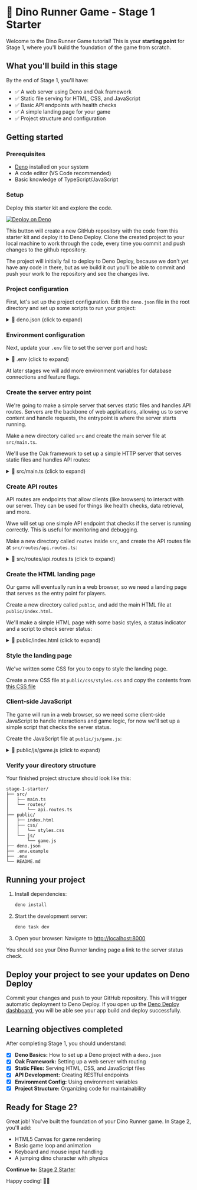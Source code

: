 # 🦕 Dino Runner Game - Stage 1 Starter

Welcome to the Dino Runner Game tutorial! This is your **starting point** for
Stage 1, where you'll build the foundation of the game from scratch.

## What you'll build in this stage

By the end of Stage 1, you'll have:

- ✅ A web server using Deno and Oak framework
- ✅ Static file serving for HTML, CSS, and JavaScript
- ✅ Basic API endpoints with health checks
- ✅ A simple landing page for your game
- ✅ Project structure and configuration

## Getting started

### Prerequisites

- [Deno](https://deno.com/) installed on your system
- A code editor (VS Code recommended)
- Basic knowledge of TypeScript/JavaScript

### Setup

Deploy this starter kit and explore the code.

[![Deploy on Deno](https://deno.com/button)](https://app.deno.com/new?clone=https://github.com/thisisjofrank/game-tutorial-stage-1-starter.git&install=deno+install&mode=dynamic&entrypoint=src/main.ts)

This button will create a new GitHub repository with the code from this starter
kit and deploy it to Deno Deploy. Clone the created project to your local
machine to work through the code, every time you commit and push changes to the
github repository.

The project will initially fail to deploy to Deno Deploy, because we don't yet have any code in there, but as we build it out you'll be able to commit and push your work to the repository and see the changes live.

### Project configuration

First, let's set up the project configuration. Edit the `deno.json` file in the
root directory and set up some scripts to run your project:

<details>
<summary>📁 deno.json (click to expand)</summary>

```json
{
  "tasks": {
    "dev": "deno run --allow-net --allow-read --allow-env --watch src/main.ts",
    "start": "deno run --allow-net --allow-read --allow-env src/main.ts"
  }
}
```

Tasks are scripts you can run in your terminal, for example `deno task dev` to
start the development server.

Next we'll install the dependencies we need for this stage, we'll be using the
[Oak framework](https://jsr.io/@oak/oak) for building our web server:

```bash
deno add jsr:@oak/oak
```

This will add Oak to your project, and list it in your `deno.json` file under
`imports`.

</details>

### Environment configuration

Next, update your `.env` file to set the server port and host:

<details>
<summary>📁 .env (click to expand)</summary>

```env
# Server Configuration
PORT=8000

# Environment
ENVIRONMENT=development
```

</details>

At later stages we will add more environment variables for database connections
and feature flags.

### Create the server entry point

We're going to make a simple server that serves static files and handles API
routes. Servers are the backbone of web applications, allowing us to serve
content and handle requests, the entrypoint is where the server starts running.

Make a new directory called `src` and create the main server file at
`src/main.ts`.

We'll use the Oak framework to set up a simple HTTP server that serves static
files and handles API routes:

<details>
<summary>📁 src/main.ts (click to expand)</summary>

```typescript
// Import the Application class from Oak framework - this is our web server
import { Application } from "jsr:@oak/oak/application";
// Import our API routes that we'll create in a separate file
import { apiRouter } from "./routes/api.routes.ts";

// Get the port number from environment variables, or use 8000 as default
// parseInt() converts the string to a number since env vars are always strings
const PORT = parseInt(Deno.env.get("PORT") || "8000");
// Get the host from environment variables, or use localhost as default
const HOST = Deno.env.get("HOST") || "localhost";

// Create a new Oak application instance - this is our web server
const app = new Application();

// MIDDLEWARE 1: Serve static files from the 'public' directory
// This lets us serve HTML, CSS, JavaScript, and image files to browsers
app.use(async (context, next) => {
  try {
    // Try to send a file from the public directory
    await context.send({
      root: `${Deno.cwd()}/public`, // Look in the 'public' folder
      index: "index.html", // Default to index.html if no file specified
    });
  } catch {
    // If no file found, continue to the next middleware
    await next();
  }
});

// MIDDLEWARE 2: Add our API routes (like /api/health)
app.use(apiRouter.routes());
// Allow HTTP methods like GET, POST, PUT, DELETE
app.use(apiRouter.allowedMethods());

// Start the server and listen for incoming requests
app.listen({
  port: PORT,
});

// Print helpful messages to the console when the server starts
console.log(`🦕 Server is running on http://${HOST}:${PORT}`);
console.log(`🎯 Visit http://${HOST}:${PORT} to see the game`);
console.log(`🔧 API health check at http://${HOST}:${PORT}/api/health`);
```

</details>

### Create API routes

API routes are endpoints that allow clients (like browsers) to interact with our
server. They can be used for things like health checks, data retrieval, and
more.

Wwe will set up one simple API endpoint that checks if the server is running
correctly. This is useful for monitoring and debugging.

Make a new directory called `routes` inside `src`, and create the API routes
file at `src/routes/api.routes.ts`:

<details>
<summary>📁 src/routes/api.routes.ts (click to expand)</summary>

```typescript
import { Router } from "jsr:@oak/oak/router";

export const apiRouter = new Router({ prefix: "/api" });

// Health check endpoint
apiRouter.get("/health", (ctx) => {
  ctx.response.body = {
    status: "ok",
    message: "🦕 Stage 1 - Dino server is healthy!",
  };
});
```

</details>

### Create the HTML landing page

Our game will eventually run in a web browser, so we need a landing page that
serves as the entry point for players.

Create a new directory called `public`, and add the main HTML file at
`public/index.html`.

We'll make a simple HTML page with some basic styles, a status indicator and a
script to check server status:

<details>
<summary>📁 public/index.html (click to expand)</summary>

```html
<!DOCTYPE html>
<html lang="en">
  <head>
    <meta charset="UTF-8">
    <meta name="viewport" content="width=device-width, initial-scale=1.0">
    <link rel="stylesheet" href="https://demo-styles.deno.deno.net/styles.css">
    <link rel="stylesheet" href="css/styles.css">
    <link rel="icon" href="favicon.ico" type="image/x-icon">
    <title>Dino Runner - Stage 1</title>
  </head>
  <body>
    <header>
      <h1>🦕 Dino Runner</h1>
    </header>

    <main class="container">
      <section class="hero">
        <h2>Welcome to Dino Runner!</h2>
        <p>
          You've successfully set up the foundation for your game. In the next
          stages, we'll add the game canvas, controls, and gameplay mechanics.
        </p>
      </section>

      <section class="container status">
        <h3>Server Status</h3>
        <p>
          Check that everything is working: <a
            href="/api/health"
            target="_blank"
          >Health Check Endpoint</a>
        </p>
        <p>
          <small>Should return:
            <code>{"status": "ok", "message": "🦕 Stage 1 - Dino server is
              healthy!"}</code></small>
        </p>
      </section>

      <section class="features">
        <h3>✅ Stage 1 Accomplishments</h3>
        <ul>
          <li>Set up Deno web server with Oak framework</li>
          <li>Configured static file serving</li>
          <li>Created basic API endpoints</li>
          <li>Established project structure</li>
          <li>Added environment configuration</li>
        </ul>
      </section>
    </main>

    <script src="js/game.js"></script>
  </body>
</html>
```

</details>

### Style the landing page

We've written some CSS for you to copy to style the landing page.

Create a new CSS file at `public/css/styles.css` and copy the contents from
[this CSS file](https://raw.githubusercontent.com/thisisjofrank/game-tutorial-stage-1/refs/heads/main/public/css/styles.css)

### Client-side JavaScript

The game will run in a web browser, so we need some client-side JavaScript to
handle interactions and game logic, for now we'll set up a simple script that
checks the server status.

Create the JavaScript file at `public/js/game.js`:

<details>
<summary>📁 public/js/game.js (click to expand)</summary>

```javascript
// Function to check if our server's health endpoint is working
// 'async' means this function can wait for network requests to complete
async function checkHealth() {
  try {
    // Make a GET request to our health endpoint
    // fetch() is a built-in browser function for making HTTP requests
    const response = await fetch("/api/health");

    // Convert the response from JSON text into a JavaScript object
    // await means "wait for this to finish before continuing"
    const data = await response.json();

    // Print success message with the server response to browser console
    console.log("🎉 Server health check:", data);
  } catch (error) {
    // If anything goes wrong (server down, network error, etc.)
    // catch the error and print a helpful message
    console.error("❌ Health check failed:", error);
  }
}

// Call the health check function as soon as this script loads
// This helps us verify the server is working correctly
checkHealth();

// Print some helpful status messages to the browser's developer console
// These help developers understand what stage of the tutorial they're on
console.log("🦕 Stage 1: Basic Deno + Oak setup loaded successfully!");
console.log("📋 This is the foundation for our 24-stage tutorial series");
console.log("🎯 Next: Stage 2 will add HTML5 Canvas and basic game structure");
```

</details>

### Verify your directory structure

Your finished project structure should look like this:

```text
stage-1-starter/
├── src/
│   ├── main.ts
│   └── routes/
│       └── api.routes.ts
├── public/
│   ├── index.html
│   ├── css/
│   │   └── styles.css
│   └── js/
│       └── game.js
├── deno.json
├── .env.example
├── .env
└── README.md
```

## Running your project

1. Install dependencies:
   ```bash
   deno install
   ```

2. Start the development server:
   ```bash
   deno task dev
   ```

3. Open your browser: Navigate to [http://localhost:8000](http://localhost:8000)

You should see your Dino Runner landing page a link to the server status check.

## Deploy your project to see your updates on Deno Deploy

Commit your changes and push to your GitHub repository. This will trigger
automatic deployment to Deno Deploy. If you open up the [Deno Deploy dashboard](https://app.deno.com), you will be able see your app build and deploy successfully.

## Learning objectives completed

After completing Stage 1, you should understand:

- [x] **Deno Basics:** How to set up a Deno project with a `deno.json`
- [x] **Oak Framework:** Setting up a web server with routing
- [x] **Static Files:** Serving HTML, CSS, and JavaScript files
- [x] **API Development:** Creating RESTful endpoints
- [x] **Environment Config:** Using environment variables
- [x] **Project Structure:** Organizing code for maintainability

## Ready for Stage 2?

Great job! You've built the foundation of your Dino Runner game. In Stage 2,
you'll add:

- HTML5 Canvas for game rendering
- Basic game loop and animation
- Keyboard and mouse input handling
- A jumping dino character with physics

**Continue to:**
[Stage 2 Starter](https://github.com/thisisjofrank/game-tutorial-stage-2-starter)

Happy coding! 🦕✨
